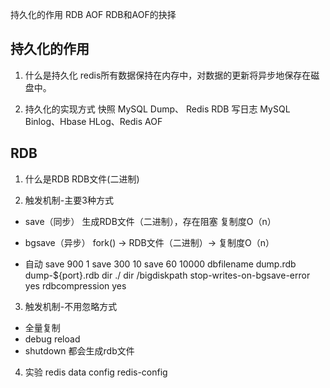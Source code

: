 持久化的作用
RDB
AOF
RDB和AOF的抉择

## 持久化的作用
1. 什么是持久化
redis所有数据保持在内存中，对数据的更新将异步地保存在磁盘中。

2. 持久化的实现方式
快照 MySQL Dump、 Redis RDB
写日志 MySQL Binlog、Hbase  HLog、Redis AOF

## RDB
1. 什么是RDB
RDB文件(二进制)

2. 触发机制-主要3种方式
- save（同步）
	生成RDB文件（二进制），存在阻塞
	复制度O（n）
	
- bgsave（异步）
	fork() → RDB文件（二进制）→
	复制度O（n）

- 自动
save 900 1
save 300 10
save 60 10000
	dbfilename dump.rdb	dump-${port}.rdb
	dir ./	dir /bigdiskpath
stop-writes-on-bgsave-error yes
rdbcompression yes

3. 触发机制-不用忽略方式
- 全量复制
- debug reload
- shutdown
都会生成rdb文件

4. 实验
redis data config redis-config














